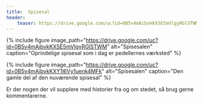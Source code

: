 ```yaml
---
title:  Spisesal
header:
    teaser: https://drive.google.com/uc?id=0B5v4mAibvkKXSE5mVlgyRGlSTWM
---
```


{% include figure 
    image_path="https://drive.google.com/uc?id=0B5v4mAibvkKXSE5mVlgyRGlSTWM"
    alt="Spisesalen"
    caption="Oprindelige spisesal som i dag er pedellernes værksted" %}

{% include figure 
    image_path="https://drive.google.com/uc?id=0B5v4mAibvkKXY1l6Vy1uenk4MFk"
    alt="Spisesalen"
    caption="Den gamle del af den nuværende spisesal" %}

Er der nogen der vil supplere med historier fra og om stedet, så brug gerne kommentarerne.
